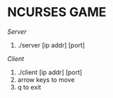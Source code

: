 # NCURSES GAME

_Server_
1) ./server [ip addr] [port]


_Client_
1) ./client [ip addr] [port]
2) arrow keys to move
3) q to exit

